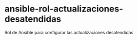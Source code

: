# ansible-rol-actualizaciones-desatendidas
Rol de Ansible para configurar las actualizaciones desatendidas 
